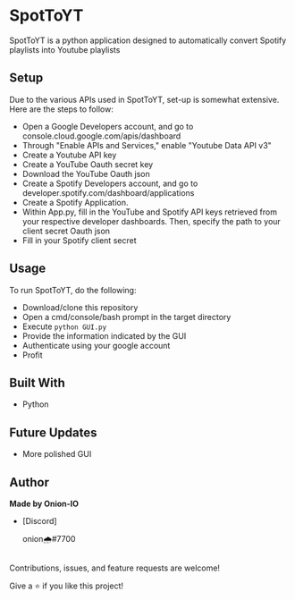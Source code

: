 <h1 align="center"><project-name></h1>

<p align="center"><project-description></p>

# SpotToYT
SpotToYT is a python application designed to automatically convert Spotify playlists into Youtube playlists

## Setup

Due to the various APIs used in SpotToYT, set-up is somewhat extensive. Here are the steps to follow:
  - Open a Google Developers account, and go to console.cloud.google.com/apis/dashboard
  - Through "Enable APIs and Services," enable "Youtube Data API v3"
  - Create a Youtube API key
  - Create a YouTube Oauth secret key
  - Download the YouTube Oauth json
  - Create a Spotify Developers account, and go to developer.spotify.com/dashboard/applications
  - Create a Spotify Application.
  - Within App.py, fill in the YouTube and Spotify API keys retrieved from your respective developer dashboards. Then, specify the path to your client secret Oauth json
  - Fill in your Spotify client secret

## Usage

To run SpotToYT, do the following:
  - Download/clone this repository
  - Open a cmd/console/bash prompt in the target directory
  - Execute ```python GUI.py```
  - Provide the information indicated by the GUI
  - Authenticate using your google account
  - Profit

## Built With

- Python

## Future Updates

- More polished GUI

## Author

**Made by Onion-IO**

- [Discord] <p>onion&#127783;#7700<p>


##

Contributions, issues, and feature requests are welcome!

Give a ⭐️ if you like this project!
